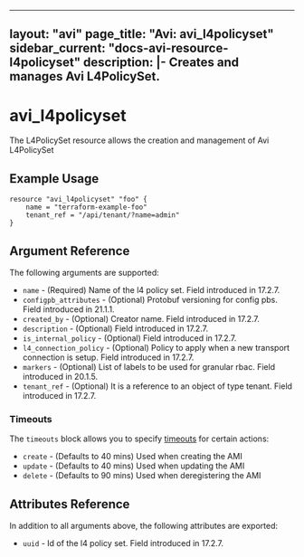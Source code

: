 <!--
    Copyright 2021 VMware, Inc.
    SPDX-License-Identifier: Mozilla Public License 2.0
-->
---
layout: "avi"
page_title: "Avi: avi_l4policyset"
sidebar_current: "docs-avi-resource-l4policyset"
description: |-
  Creates and manages Avi L4PolicySet.
---

# avi_l4policyset

The L4PolicySet resource allows the creation and management of Avi L4PolicySet

## Example Usage

```hcl
resource "avi_l4policyset" "foo" {
    name = "terraform-example-foo"
    tenant_ref = "/api/tenant/?name=admin"
}
```

## Argument Reference

The following arguments are supported:

* `name` - (Required) Name of the l4 policy set. Field introduced in 17.2.7.
* `configpb_attributes` - (Optional) Protobuf versioning for config pbs. Field introduced in 21.1.1.
* `created_by` - (Optional) Creator name. Field introduced in 17.2.7.
* `description` - (Optional) Field introduced in 17.2.7.
* `is_internal_policy` - (Optional) Field introduced in 17.2.7.
* `l4_connection_policy` - (Optional) Policy to apply when a new transport connection is setup. Field introduced in 17.2.7.
* `markers` - (Optional) List of labels to be used for granular rbac. Field introduced in 20.1.5.
* `tenant_ref` - (Optional) It is a reference to an object of type tenant. Field introduced in 17.2.7.


### Timeouts

The `timeouts` block allows you to specify [timeouts](https://www.terraform.io/docs/configuration/resources.html#timeouts) for certain actions:

* `create` - (Defaults to 40 mins) Used when creating the AMI
* `update` - (Defaults to 40 mins) Used when updating the AMI
* `delete` - (Defaults to 90 mins) Used when deregistering the AMI

## Attributes Reference

In addition to all arguments above, the following attributes are exported:

* `uuid` -  Id of the l4 policy set. Field introduced in 17.2.7.

